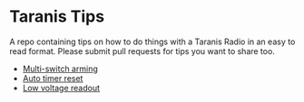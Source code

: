 # Taranis Tips

A repo containing tips on how to do things with a Taranis Radio in an easy to read format. Please submit pull requests for tips you want to share too.

- [Multi-switch arming](taranis-multi-switch-arming.md)
- [Auto timer reset](taranis-auto-timer-reset.md)
- [Low voltage readout](taranis-low-voltage-readout.md)
